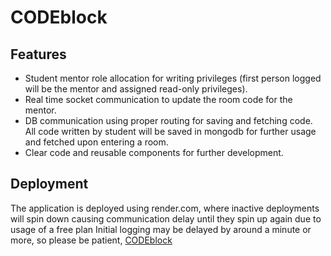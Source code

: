 #  CODEblock

##  Features
  * Student mentor role allocation for writing privileges (first person logged will be the mentor and assigned read-only privileges).
  * Real time socket communication to update the room code for the mentor.
  * DB communication using proper routing for saving and fetching code. All code written by student will be saved in mongodb for further usage and fetched upon entering a room.
  * Clear code and reusable components for further development.

##  Deployment


The application is deployed using render.com, where inactive deployments will spin down causing communication delay until they spin up again due to usage of a free plan
Initial logging may be delayed by around a minute or more, so please be patient,
[CODEblock](https://codeblock-0vyg.onrender.com)


